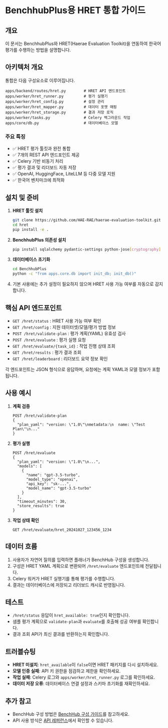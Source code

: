 # BenchhubPlus용 HRET 통합 가이드

## 개요
이 문서는 BenchhubPlus와 HRET(Haerae Evaluation Toolkit)을 연동하여 한국어 평가를 수행하는 방법을 설명합니다.

## 아키텍처 개요
통합은 다음 구성요소로 이루어집니다.
```
apps/backend/routes/hret.py        # HRET API 엔드포인트
apps/worker/hret_runner.py         # 평가 실행기
apps/worker/hret_config.py         # 설정 관리
apps/worker/hret_mapper.py         # 데이터 포맷 매핑
apps/worker/hret_storage.py        # 결과 저장 로직
apps/worker/tasks.py               # Celery 백그라운드 작업
apps/core/db.py                    # 데이터베이스 모델
```

### 주요 특징
- ✅ HRET 평가 툴킷과 완전 통합
- ✅ 7개의 REST API 엔드포인트 제공
- ✅ Celery 기반 비동기 처리
- ✅ 평가 결과 및 리더보드 자동 저장
- ✅ OpenAI, HuggingFace, LiteLLM 등 다중 모델 지원
- ✅ 한국어 벤치마크에 최적화

## 설치 및 준비
1. **HRET 툴킷 설치**
   ```bash
   git clone https://github.com/HAE-RAE/haerae-evaluation-toolkit.git hret
   cd hret
   pip install -e .
   ```
2. **BenchhubPlus 의존성 설치**
   ```bash
   pip install sqlalchemy pydantic-settings python-jose[cryptography] passlib[bcrypt] celery redis
   ```
3. **데이터베이스 초기화**
   ```bash
   cd BenchhubPlus
   python -c "from apps.core.db import init_db; init_db()"
   ```
4. 기본 사용에는 추가 설정이 필요하지 않으며 HRET 사용 가능 여부를 자동으로 감지합니다.

## 핵심 API 엔드포인트
- `GET /hret/status` : HRET 사용 가능 여부 확인
- `GET /hret/config` : 지원 데이터셋/모델/평가 방법 정보
- `POST /hret/validate-plan` : 평가 계획(YAML) 유효성 검사
- `POST /hret/evaluate` : 평가 실행 요청
- `GET /hret/evaluate/{task_id}` : 작업 진행 상태 조회
- `GET /hret/results` : 평가 결과 조회
- `GET /hret/leaderboard` : 리더보드 요약 정보 확인

각 엔드포인트는 JSON 형식으로 응답하며, 요청에는 계획 YAML과 모델 정보가 포함됩니다.

## 사용 예시
1. **계획 검증**
   ```http
   POST /hret/validate-plan
   {
     "plan_yaml": "version: \"1.0\"\nmetadata:\n  name: \"Test Plan\"\n..."
   }
   ```
2. **평가 실행**
   ```http
   POST /hret/evaluate
   {
     "plan_yaml": "version: \"1.0\"\n...",
     "models": [
       {
         "name": "gpt-3.5-turbo",
         "model_type": "openai",
         "api_key": "sk-...",
         "model_name": "gpt-3.5-turbo"
       }
     ],
     "timeout_minutes": 30,
     "store_results": true
   }
   ```
3. **작업 상태 확인**
   ```http
   GET /hret/evaluate/hret_20241027_123456_1234
   ```

## 데이터 흐름
1. 사용자가 자연어 질의를 입력하면 플래너가 BenchHub 구성을 생성합니다.
2. 구성은 HRET YAML 계획으로 변환되어 `/hret/evaluate` 엔드포인트에 전달됩니다.
3. Celery 워커가 HRET 실행기를 통해 평가를 수행합니다.
4. 결과는 데이터베이스에 저장되고 리더보드 캐시로 반영됩니다.

## 테스트
- `/hret/status` 응답이 `hret_available: true`인지 확인합니다.
- 샘플 평가 계획으로 `validate-plan`과 `evaluate`를 호출해 성공 여부를 확인합니다.
- 결과 조회 API가 최신 결과를 반환하는지 확인합니다.

## 트러블슈팅
- **HRET 미설치**: `hret_available`이 `false`이면 HRET 패키지를 다시 설치하세요.
- **모델 인증 실패**: API 키 권한을 점검하고 제한을 확인하세요.
- **작업 실패**: Celery 로그와 `apps/worker/hret_runner.py` 로그를 확인하세요.
- **데이터 저장 오류**: 데이터베이스 연결 설정과 스키마 초기화를 재확인하세요.

## 추가 참고
- BenchHub 구성 방법은 [BenchHub 구성 가이드](BENCHHUB_CONFIG.md)를 참고하세요.
- API 사용 방식은 [API 레퍼런스](api-reference.md)에서 확인할 수 있습니다.
